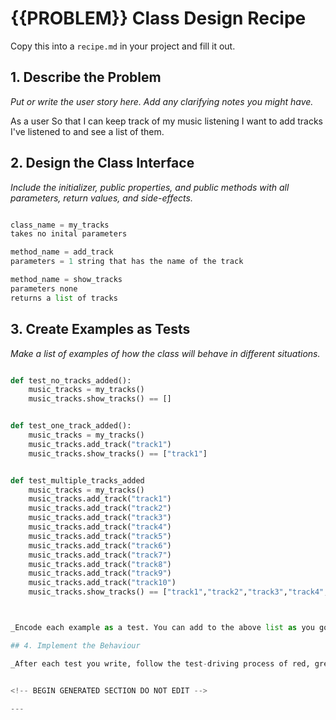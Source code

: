 # {{PROBLEM}} Class Design Recipe

Copy this into a `recipe.md` in your project and fill it out.

## 1. Describe the Problem

_Put or write the user story here. Add any clarifying notes you might have._

As a user
So that I can keep track of my music listening
I want to add tracks I've listened to and see a list of them.

## 2. Design the Class Interface

_Include the initializer, public properties, and public methods with all parameters, return values, and side-effects._

```python

class_name = my_tracks
takes no inital parameters

method_name = add_track
parameters = 1 string that has the name of the track

method_name = show_tracks
parameters none
returns a list of tracks

```

## 3. Create Examples as Tests

_Make a list of examples of how the class will behave in different situations._

``` python

def test_no_tracks_added():
    music_tracks = my_tracks()
    music_tracks.show_tracks() == []


def test_one_track_added():
    music_tracks = my_tracks()
    music_tracks.add_track("track1")
    music_tracks.show_tracks() == ["track1"]


def test_multiple_tracks_added
    music_tracks = my_tracks()
    music_tracks.add_track("track1")
    music_tracks.add_track("track2")
    music_tracks.add_track("track3")
    music_tracks.add_track("track4")
    music_tracks.add_track("track5")
    music_tracks.add_track("track6")
    music_tracks.add_track("track7")
    music_tracks.add_track("track8")
    music_tracks.add_track("track9")
    music_tracks.add_track("track10")
    music_tracks.show_tracks() == ["track1","track2","track3","track4","track5","track6","track7","track8","track9","track10"]



_Encode each example as a test. You can add to the above list as you go._

## 4. Implement the Behaviour

_After each test you write, follow the test-driving process of red, green, refactor to implement the behaviour._


<!-- BEGIN GENERATED SECTION DO NOT EDIT -->

---

